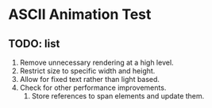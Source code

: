 # ASCII Animation Test

## TODO: list

1. Remove unnecessary rendering at a high level.
1. Restrict size to specific width and height.
1. Allow for fixed text rather than light based.
1. Check for other performance improvements.
    1. Store references to span elements and update them.
